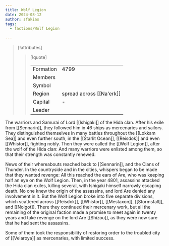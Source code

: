 ```yaml
---
title: Wolf Legion
date: 2024-08-12
author: sfakias
tags:
  - factions/Wolf Legion
 
---
```

> [!attributes]
> 
> > [!quote]
> >
> > | | |
> > | --- | --- |
> > | Formation | 4799 |
> > | Members |  |
> > | Symbol |  |
> > | Region | spread across [[Na'erk]] |
> > | Capital | - |
> > | Leader |  |

The warriors and Samurai of Lord [[Ishigaki]] of the Hida clan. After his exile from [[Sennarin]], they followed him in 46 ships as mercenaries and sailors. They distinguished themselves in many battles throughout the [[Lokkam Sea]] and even further south, in the [[Starlit Ocean]], [[Reisdok]] and even [[Whistor]], fighting nobly. Then they were called the [[Wolf Legion]], after the wolf of the Hida clan: And many warriors were enlisted among them, so that their strength was constantly renewed.

News of their whereabouts reached back to [[Sennarin]], and the Clans of Thunder. In the countryside and in the cities, whispers began to be made that they wanted revenge: All this reached the ears of Are, who was keeping half an eye on the Wolf Legion. Then, in the year 4801, assassins attacked the Hida clan exiles, killing several, with Ishigaki himself narrowly escaping death. No one knew the origin of the assassins, and lord Are denied any involvement in it. But the Wolf Legion broke into five separate divisions, which scattered across [[Reisdok]], [[Whistor]], [[Mestaxon]], [[Stormsfall]], and [[Nolgot]]. There they continued their mercenary work, but all the remaining of the original faction made a promise to meet again in twenty years and take revenge on the lord Are [[Shizou]], as they were now sure that he had sent the assassins.

Some of them took the responsibility of restoring order to the troubled city of [[Velaroya]] as mercenaries, with limited success.
